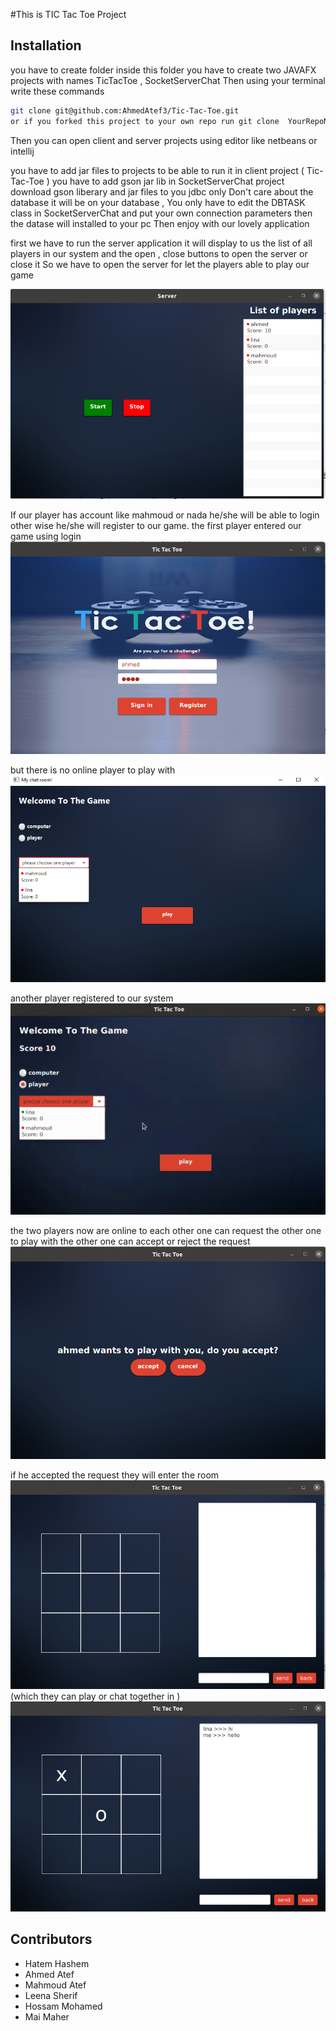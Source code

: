 #This is TIC Tac Toe Project
## Installation
you have to create folder inside this folder you have to create two JAVAFX projects with names TicTacToe , SocketServerChat 
Then using your terminal write these commands 

```bash
git clone git@github.com:AhmedAtef3/Tic-Tac-Toe.git  
or if you forked this project to your own repo run git clone  YourRepoName
```
 Then you can open client and server projects using editor like netbeans or intellij 

 you have to add jar files to projects to be able to run it in client project ( Tic-Tac-Toe ) you have to add gson jar lib 
 in SocketServerChat project download gson liberary and jar files to you jdbc only 
 Don't care about the database it will be on your database , You only have to edit the DBTASK class in SocketServerChat and put your own connection parameters then the datase will installed 
 to your pc 
 Then enjoy with our lovely application 

first we have to run the server application 
it will display to us the list of all players in our system and the  open , close buttons to open the server or close it 
 So we have to open the server for let the players able to play our game 

 ![picture](1.png)


 If our player has account like mahmoud or nada he/she will be able to login other wise he/she will register to our game.
  the first player entered our game using login 
 ![picture](2.png)

 but there is no online player to play with
  ![picture](99.png)

 another player registered to our system 
 ![picture](5.png)

 the two players now are online to each other 
 one can request the other one to play with 
 the other one can accept or reject the request 
 ![picture](6.png)

 if he accepted the request they will enter the room  
 ![picture](7.png)
 (which they can play or chat together in )
 ![picture](8.png)

## Contributors

+ Hatem Hashem
+ Ahmed Atef
+ Mahmoud Atef
+ Leena Sherif
+ Hossam Mohamed
+ Mai Maher
